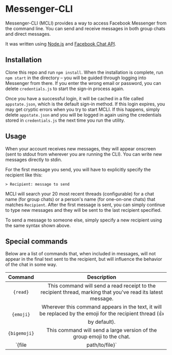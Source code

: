 # Messenger-CLI

Messenger-CLI (MCLI) provides a way to access Facebook Messenger from the command line. You can send and receive messages in both group chats and direct messages.

It was written using [Node.js](https://nodejs.org) and [Facebook Chat API](https://github.com/Schmavery/facebook-chat-api).

## Installation
Clone this repo and run `npm install`. When the installation is complete, run `npm start` in the directory – you will be guided through logging into Messenger from there. If you enter the wrong email or password, you can delete `credentials.js` to start the sign-in process again.

Once you have a successful login, it will be cached in a file called `appstate.json`, which is the default sign-in method. If this login expires, you may get cryptic errors when you try to start MCLI. If this happens, simply delete `appstate.json` and you will be logged in again using the credentials stored in `credentials.js` the next time you run the utility.

## Usage
When your account receives new messages, they will appear onscreen (sent to stdout from wherever you are running the CLI). You can write new messages directly to stdin.

For the first message you send, you will have to explicitly specify the recipient like this:

```
> Recipient: message to send
```

MCLI will search your 20 most recent threads (configurable) for a chat name (for group chats) or a person's name (for one-on-one chats) that matches `Recipient`. After the first message is sent, you can simply continue to type new messages and they will be sent to the last recipient specified.

To send a message to someone else, simply specify a new recipient using the same syntax shown above.

## Special commands
Below are a list of commands that, when included in messages, will not appear in the final text sent to the recipient, but will influence the behavior of the chat in some way.

|      **Command**      |                                                    **Description**                                                    |
|:---------------------:|:---------------------------------------------------------------------------------------------------------------------:|
| `{read}`              | This command will send a read receipt to the recipient thread, marking that you've read its latest message.           |
| `{emoji}`             | Wherever this command appears in the text, it will be replaced by the emoji for the recipient thread (👍 by default). |
| `{bigemoji}`          | This command will send a large version of the group emoji to the chat.                                                |
| `{file|path/to/file}` | This command will send the file located at path/to/file, relative to the CLI's directory.                             |
